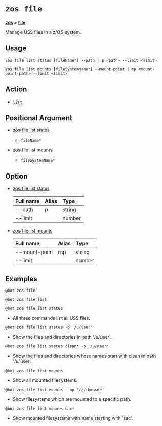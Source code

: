 # `zos file`

**[zos](.././zos) > [file](file)**

Manage USS files in a z/OS system. <!--file-description-->

## Usage

```zos file list status [fileName*] --path | p <path> --limit <limit>```

```zos file list mounts [fileSystemName*] --mount-point | mp <mount-point-path> --limit <limit>```

## Action

- [`list`](./list/list)

## Positional Argument

- [zos file list status](./list/zos-file-list-status#positional-arguments)

    - `fileName*`

- [zos file list mounts](./list/zos-file-list-mounts#positional-arguments)

    - `fileSystemName*`
## Option

- [zos file list status](./list/zos-file-list-status#options)

    | Full name  | Alias | Type |
    | :---- | :----  | :---- |
    | --path | p | string |
    | --limit |  | number |

- [zos file list mounts](./list/zos-file-list-mounts#options)

    | Full name  | Alias | Type |
    | :---- | :----  | :---- |
    | --mount-point | mp | string |
    | --limit |  | number |

## Examples

```
@bot zos file
```
```
@bot zos file list
```
```
@bot zos file list status
```
- All three commands list all USS files.

```
@bot zos file list status -p '/u/user'
```
- Show the files and directories in path '/u/user'.

```
@bot zos file list status clean* -p '/u/user'
```
- Show the files and directories whose names start with clean in path '/u/user'.

```
@bot zos file list mounts
```
- Show all mounted filesystems.

```
@bot zos file list mounts --mp '/a/ibmuser'
```
- Show filesystems which are mounted to a specific path.

```
@bot zos file list mounts sac*
```
- Show mounted filesystems with name starting with 'sac'.